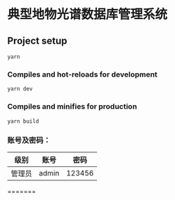 
# 典型地物光谱数据库管理系统

## Project setup
```
yarn
```

### Compiles and hot-reloads for development
```
yarn dev
```

### Compiles and minifies for production
```
yarn build
```
### 账号及密码：

| 级别 | 账号 | 密码 |
| --- | --- | --- |
| 管理员 | admin | 123456 |

=======
